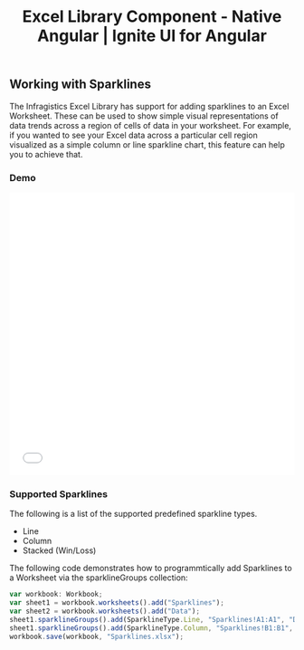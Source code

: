 ﻿---
title: Excel Library Component - Native Angular | Ignite UI for Angular
_description: The Ignite UI for Excel Library component with Sparkline support.
_keywords: Ignite UI for Angular, Angular, Native Angular Components Suite, Native Angular Controls, Native Angular Components, Native Angular Components Library, Angular Excel Library, Angular Excel Library Example, Angular Excel Library Component, Angular Excel Engine, Sparkline
_language: kr
---
## Working with Sparklines

The Infragistics Excel Library has support for adding sparklines to an Excel Worksheet. These can be used to show simple visual representations of data trends across a region of cells of data in your worksheet. For example, if you wanted to see your Excel data across a particular cell region visualized as a simple column or line sparkline chart, this feature can help you to achieve that.

### Demo

<div class="sample-container" style="height: 500px">
    <iframe id="excel-library-overview-sample-iframe" src='{environment:demosBaseUrl}/excel-library-working-with-sparklines' width="100%" height="100%" seamless frameBorder="0" onload="onSampleIframeContentLoaded(this);"></iframe>
</div>
<div>
    <!-- TODO uncomment when Stackblitz is ready for EXCEL
    <button data-localize="stackblitz" disabled class="stackblitz-btn"   data-iframe-id="excel-library-working-with-sparklines-iframe" data-demos-base-url="{environment:demosBaseUrl}">StackBlitz 에서보기
    </button> -->
</div> 

<div class="divider--half"></div>

### Supported Sparklines
The following is a list of the supported predefined sparkline types.

-  Line
-  Column
-  Stacked (Win/Loss)

The following code demonstrates how to programmtically add Sparklines to a Worksheet via the sparklineGroups collection:

```typescript
var workbook: Workbook;
var sheet1 = workbook.worksheets().add("Sparklines");
var sheet2 = workbook.worksheets().add("Data");
sheet1.sparklineGroups().add(SparklineType.Line, "Sparklines!A1:A1", "Data!A2:A11"); 
sheet1.sparklineGroups().add(SparklineType.Column, "Sparklines!B1:B1", "Data!A2:A11"); 
workbook.save(workbook, "Sparklines.xlsx");

```